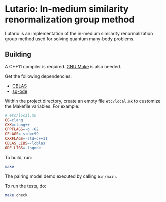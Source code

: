 # Lutario: In-medium similarity renormalization group method

Lutario is an implementation of the in-medium similarity renormalization group method used for solving quantum many-body problems.

## Building

A C++11 compiler is required.  [GNU Make](https://www.gnu.org/software/make/) is also needed.

Get the following dependencies:

  - [CBLAS](http://www.netlib.org/blas/faq.html#_5_a_id_are_optimized_blas_libraries_available_where_can_i_find_vendor_supplied_blas_a_are_optimized_blas_libraries_available_where_can_i_find_optimized_blas_libraries)
  - [sg-ode](https://github.com/xrf/sg-ode)

Within the project directory, create an empty file `etc/local.mk` to customize the Makefile variables.  For example:

~~~mk
# etc/local.mk
CC=clang
CXX=clang++
CPPFLAGS=-g -O2
CFLAGS=-std=c99
CXXFLAGS=-std=c++11
CBLAS_LIBS=-lcblas
ODE_LIBS=-lsgode
~~~

To build, run:

~~~sh
make
~~~

The pairing model demo executed by calling `bin/main`.

To run the tests, do:

~~~sh
make check
~~~
